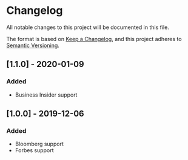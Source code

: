 # Changelog

All notable changes to this project will be documented in this file.

The format is based on [Keep a Changelog](https://keepachangelog.com/en/1.0.0/), and this project
adheres to [Semantic Versioning](https://semver.org/spec/v2.0.0.html).

## [1.1.0] - 2020-01-09

### Added

- Business Insider support

## [1.0.0] - 2019-12-06

### Added

- Bloomberg support
- Forbes support
